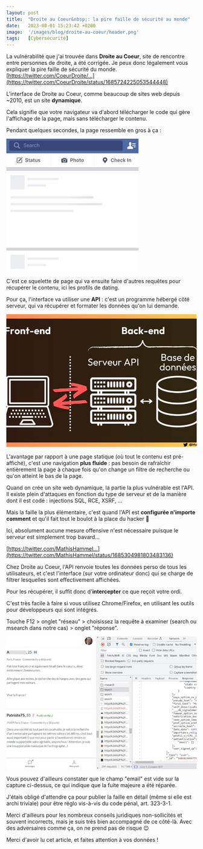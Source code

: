 ```yaml
---
layout: post
title:  "Droite au Coeur&nbsp;: la pire faille de sécurité au monde"
date:   2023-08-01 15:23:42 +0200
image:  '/images/blog/droite-au-coeur/header.png'
tags:   [Cybersécurité]
---
```


La vulnérabilité que j'ai trouvée dans **Droite au Coeur**, site de rencontre entre personnes de droite, a été corrigée. Je peux donc légalement vous expliquer la pire faille de sécurité du monde. [https://twitter.com/CoeurDroite/...](https://twitter.com/CoeurDroite/status/1685724225053544448)

<blockquote class="twitter-tweet tw-align-center" data-conversation="none" data-dnt="true" data-theme="dark">
  <a href="https://twitter.com/CoeurDroite/status/1685724225053544448"></a>
</blockquote>

L'interface de Droite au Coeur, comme beaucoup de sites web depuis ~2010, est un site **dynamique**.

Cela signifie que votre navigateur va d'abord télécharger le code qui gère l'affichage de la page, mais sans télécharger le contenu.

Pendant quelques secondes, la page ressemble en gros à ça : 

<div class="gallery-box">
  <div class="gallery">
  <img style="height:350px; object-fit:cover" src="/images/blog/droite-au-coeur/1686367101735563264-F2cfoRUXwAApJdR.jpg" draggable="false">
  </div>
</div>

C'est ce squelette de page qui va ensuite faire d'autres requêtes pour récupérer le contenu, ici les profils de dating.

Pour ça, l'interface va utiliser une **API** : c'est un programme hébergé côté serveur, qui va récupérer et formater les données qu'on lui demande. 

<div class="gallery-box">
  <div class="gallery">
  <img style="height:350px; object-fit:cover" src="/images/blog/droite-au-coeur/1686367104646467584-F2ck8TqWYAA_tEv.jpg" draggable="false">
  </div>
</div>

L'avantage par rapport à une page statique (où tout le contenu est pré-affiché), c'est une navigation **plus fluide** : pas besoin de rafraîchir entièrement la page à chaque fois qu'on change un filtre de recherche ou qu'on atteint le bas de la page.

Quand on crée un site web dynamique, la partie la plus vulnérable est l'API. Il existe plein d'attaques en fonction du type de serveur et de la manière dont il est codé : injections SQL, RCE, XSRF, ...

Mais la faille la plus élémentaire, c'est quand l'API est **configurée n'importe comment** et qu'il fait tout le boulot à la place du hacker 😬

Ici, absolument aucune mesure offensive n'est nécessaire puisque le serveur est simplement trop bavard...

[https://twitter.com/MathisHammel...](https://twitter.com/MathisHammel/status/1685304981803483136)

<blockquote class="twitter-tweet tw-align-center" data-conversation="none" data-dnt="true" data-theme="dark">
  <a href="https://twitter.com/MathisHammel/status/1685304981803483136"></a>
</blockquote>

Chez Droite au Coeur, l'API renvoie toutes les données perso de tous les utilisateurs, et c'est l'interface (sur votre ordinateur donc) qui se charge de filtrer lesquelles sont effectivement affichées.

Pour les récupérer, il suffit donc d'**intercepter** ce que reçoit votre ordi.

C'est très facile à faire si vous utilisez Chrome/Firefox, en utilisant les outils pour développeurs qui sont intégrés.

Touche F12 &gt; onglet "réseau" &gt; choisissez la requête à examiner (search ou msearch dans notre cas) &gt; onglet "réponse". 

<div class="gallery-box">
  <div class="gallery">
  <img style="height:350px; object-fit:cover" src="/images/blog/droite-au-coeur/1686367128587530242-F2ct9WEb0AAGey0.jpg" draggable="false">
  </div>
</div>

Vous pouvez d'ailleurs constater que le champ "email" est vide sur la capture ci-dessus, ce qui indique que la fuite majeure a été réparée.

J'étais obligé d'attendre ça pour publier la faille en détail (même si elle est archi triviale) pour être réglo vis-à-vis du code pénal, art. 323-3-1.

Merci d'ailleurs pour les nombreux conseils juridiques non-sollicités et souvent incorrects, mais je suis très bien accompagné de ce côté-là. Avec des adversaires comme ça, on ne prend pas de risque 😉

Merci d'avoir lu cet article, et faites attention à vos données !

